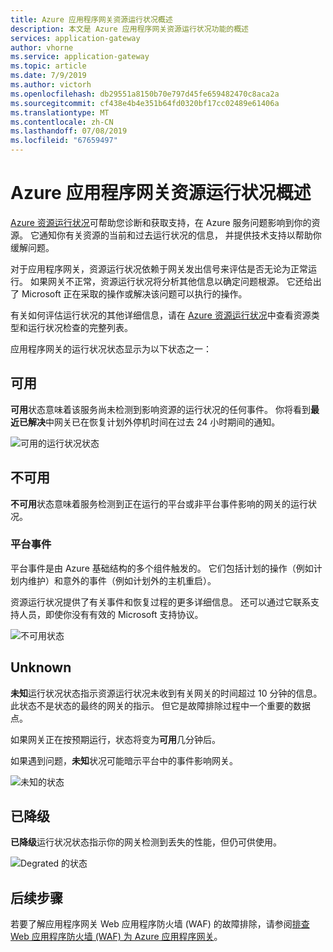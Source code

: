 ```yaml
---
title: Azure 应用程序网关资源运行状况概述
description: 本文是 Azure 应用程序网关资源运行状况功能的概述
services: application-gateway
author: vhorne
ms.service: application-gateway
ms.topic: article
ms.date: 7/9/2019
ms.author: victorh
ms.openlocfilehash: db29551a8150b70e797d45fe659482470c8aca2a
ms.sourcegitcommit: cf438e4b4e351b64fd0320bf17cc02489e61406a
ms.translationtype: MT
ms.contentlocale: zh-CN
ms.lasthandoff: 07/08/2019
ms.locfileid: "67659497"
---
```

# <a name="azure-application-gateway-resource-health-overview"></a>Azure 应用程序网关资源运行状况概述

[Azure 资源运行状况](../service-health/resource-health-overview.md)可帮助您诊断和获取支持，在 Azure 服务问题影响到你的资源。 它通知你有关资源的当前和过去运行状况的信息， 并提供技术支持以帮助你缓解问题。

对于应用程序网关，资源运行状况依赖于网关发出信号来评估是否无论为正常运行。 如果网关不正常，资源运行状况将分析其他信息以确定问题根源。 它还给出了 Microsoft 正在采取的操作或解决该问题可以执行的操作。

有关如何评估运行状况的其他详细信息，请在 [Azure 资源运行状况](../service-health/resource-health-checks-resource-types.md#microsoftnetworkapplicationgateways)中查看资源类型和运行状况检查的完整列表。


应用程序网关的运行状况状态显示为以下状态之一：

## <a name="available"></a>可用

**可用**状态意味着该服务尚未检测到影响资源的运行状况的任何事件。 你将看到**最近已解决**中网关已在恢复计划外停机时间在过去 24 小时期间的通知。

![可用的运行状况状态](media/resource-health-overview/available-full.png)

## <a name="unavailable"></a>不可用

**不可用**状态意味着服务检测到正在运行的平台或非平台事件影响的网关的运行状况。

### <a name="platform-events"></a>平台事件

平台事件是由 Azure 基础结构的多个组件触发的。 它们包括计划的操作（例如计划内维护）和意外的事件（例如计划外的主机重启）。

资源运行状况提供了有关事件和恢复过程的更多详细信息。 还可以通过它联系支持人员，即使你没有有效的 Microsoft 支持协议。

![不可用状态](media/resource-health-overview/unavailable.png)

## <a name="unknown"></a>Unknown

**未知**运行状况状态指示资源运行状况未收到有关网关的时间超过 10 分钟的信息。 此状态不是状态的最终的网关的指示。 但它是故障排除过程中一个重要的数据点。

如果网关正在按预期运行，状态将变为**可用**几分钟后。

如果遇到问题，**未知**状况可能暗示平台中的事件影响网关。

![未知的状态](media/resource-health-overview/unknown.png)

## <a name="degraded"></a>已降级

**已降级**运行状况状态指示你的网关检测到丢失的性能，但仍可供使用。

![Degrated 的状态](media/resource-health-overview/degraded.png)

## <a name="next-steps"></a>后续步骤

若要了解应用程序网关 Web 应用程序防火墙 (WAF) 的故障排除，请参阅[排查 Web 应用程序防火墙 (WAF) 为 Azure 应用程序网关](web-application-firewall-troubleshoot.md)。